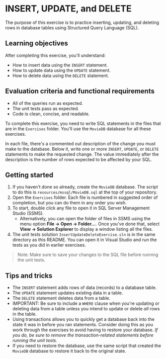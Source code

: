 # INSERT, UPDATE, and DELETE

The purpose of this exercise is to practice inserting, updating, and deleting rows in database tables using Structured Query Language (SQL).

## Learning objectives

After completing this exercise, you'll understand:

* How to insert data using the `INSERT` statement.
* How to update data using the `UPDATE` statement.
* How to delete data using the `DELETE` statement.

## Evaluation criteria and functional requirements

* All of the queries run as expected.
* The unit tests pass as expected.
* Code is clean, concise, and readable.

To complete this exercise, you need to write SQL statements in the files that are in the `Exercises` folder. You'll use the `MovieDB` database for all these exercises.

In each file, there's a commented out description of the change you must make to the database. Below it, write one or more `INSERT`, `UPDATE`, or `DELETE` statements to make the requested change. The value immediately after the description is the number of rows expected to be affected by your SQL.

## Getting started

1. If you haven't done so already, create the `MovieDB` database. The script to do this is `resources/mssql/MovieDB.sql` at the top of your repository.
2. Open the `Exercises` folder. Each file is numbered in suggested order of completion, but you can do them in any order you wish.
3. To start, double click any file to open it in SQL Server Management Studio (SSMS).
   - Alternatively, you can open the folder of files in SSMS using the menu option **File -> Open -> Folder...**. Once you've done that, select **View -> Solution Explorer** to display a window listing all the files.
4. The unit tests solution `InsertUpdateDeleteExercise.sln` is in the same directory as this README. You can open it in Visual Studio and run the tests as you did in earlier exercises.

> Note: Make sure to save your changes to the SQL file before running the unit tests.

## Tips and tricks

* The `INSERT` statement adds rows of data (records) to a database table.
* The `UPDATE` statement updates existing data in a table.
* The `DELETE` statement deletes data from a table.
* IMPORTANT: Be sure to include a `WHERE` clause when you're updating or deleting data from a table unless you intend to update or delete *all* rows in the table.
* Using transactions allows you to quickly get a database back into the state it was in before you ran statements. Consider doing this as you work through the exercises to avoid having to restore your database. *If you do, be sure to remove the transaction-related statements before running the unit tests.*
 * If you need to restore the database, use the same script that created the `MovieDB` database to restore it back to the original state.
